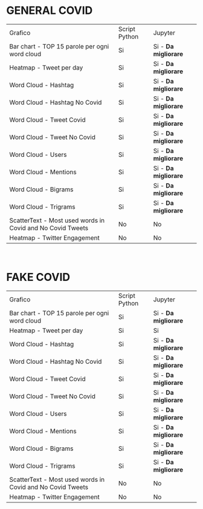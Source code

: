# GENERAL COVID

<table>
  <tr>
    <td>Grafico</td>
    <td>Script Python</td>
    <td>Jupyter</td>
  </tr>
  <tr>
    <td>Bar chart - TOP 15 parole per ogni word cloud</td>
    <td>Si</td>
    <td>Si - <b>Da migliorare</b></td>
  </tr>
  <tr>
    <td>Heatmap - Tweet per day</td>
    <td>Si</td>
    <td>Si - <b>Da migliorare</b></td>
  </tr>
  <tr>
    <td>Word Cloud - Hashtag</td>
    <td>Si</td>
    <td>Si - <b>Da migliorare</b></td>
  </tr>
  <tr>
    <td>Word Cloud - Hashtag No Covid</td>
    <td>Si</td>
    <td>Si - <b>Da migliorare</b></td>
  </tr>
  <tr>
  	<td>Word Cloud - Tweet Covid</td>
  	<td>Si</td>
  	<td>Si - <b>Da migliorare</b></td>
  </tr>
  <tr>
    <td>Word Cloud - Tweet No Covid</td>
    <td>Si</td>
    <td>Si - <b>Da migliorare</b></td>
  </tr>
  <tr>
    <td>Word Cloud - Users</td>
    <td>Si</td>
    <td>Si - <b>Da migliorare</b></td>
  </tr>
  <tr>
    <td>Word Cloud - Mentions</td>
    <td>Si</td>
    <td>Si - <b>Da migliorare</b></td>
  </tr>
  <tr>
    <td>Word Cloud - Bigrams</td>
    <td>Si</td>
    <td>Si - <b>Da migliorare</b></td>
  </tr>
  <tr>
    <td>Word Cloud - Trigrams</td>
    <td>Si</td>
    <td>Si - <b>Da migliorare</b></td>
  </tr>
  <tr>
    <td>ScatterText - Most used words in Covid and No Covid Tweets</td>
    <td>No</td>
    <td>No</td>
  </tr>
  <tr>
    <td>Heatmap - Twitter Engagement</td>
    <td>No</td>
    <td>No</td>
  </tr>
</table>

<br>

# FAKE COVID

<table>
  <tr>
    <td>Grafico</td>
    <td>Script Python</td>
    <td>Jupyter</td>
  </tr>
  <tr>
    <td>Bar chart - TOP 15 parole per ogni word cloud</td>
    <td>Si</td>
    <td>Si - <b>Da migliorare</b></td>
  </tr>
  <tr>
    <td>Heatmap - Tweet per day</td>
    <td>Si</td>
    <td>Si</td>
  </tr>
  <tr>
    <td>Word Cloud - Hashtag</td>
    <td>Si</td>
    <td>Si - <b>Da migliorare</b></td>
  </tr>
  <tr>
    <td>Word Cloud - Hashtag No Covid</td>
    <td>Si</td>
    <td>Si - <b>Da migliorare</b></td>
  </tr>
  <tr>
  	<td>Word Cloud - Tweet Covid</td>
  	<td>Si</td>
  	<td>Si - <b>Da migliorare</b></td>
  </tr>
  <tr>
    <td>Word Cloud - Tweet No Covid</td>
    <td>Si</td>
    <td>Si - <b>Da migliorare</b></td>
  </tr>
  <tr>
    <td>Word Cloud - Users</td>
    <td>Si</td>
    <td>Si - <b>Da migliorare</b></td>
  </tr>
  <tr>
    <td>Word Cloud - Mentions</td>
    <td>Si</td>
    <td>Si - <b>Da migliorare</b></td>
  </tr>
  <tr>
    <td>Word Cloud - Bigrams</td>
    <td>Si</td>
    <td>Si - <b>Da migliorare</b></td>
  </tr>
  <tr>
    <td>Word Cloud - Trigrams</td>
    <td>Si</td>
    <td>Si - <b>Da migliorare</b></td>
  </tr>
  <tr>
    <td>ScatterText - Most used words in Covid and No Covid Tweets</td>
    <td>No</td>
    <td>No</td>
  </tr>
  <tr>
    <td>Heatmap - Twitter Engagement</td>
    <td>No</td>
    <td>No</td>
  </tr>
</table>